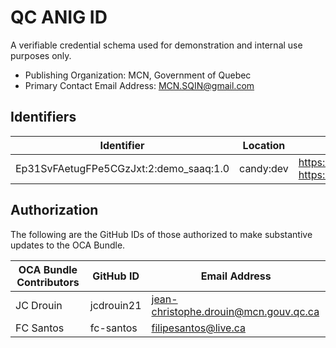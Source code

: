 # QC ANIG ID

A verifiable credential schema used for demonstration and internal use purposes only.

- Publishing Organization: MCN, Government of Quebec
- Primary Contact Email Address: MCN.SQIN@gmail.com

## Identifiers

| Identifier                                                                         | Location  | URL                                                   |
| ---------------------------------------------------------------------------------- | --------- | ----------------------------------------------------- |
| Ep31SvFAetugFPe5CGzJxt:2:demo_saaq:1.0                                             | candy:dev | https://candyscan.idlab.org/tx/CANDY_DEV/domain/32137 https://candyscan.idlab.org/tx/CANDY_DEV/domain/32174 |

## Authorization

The following are the GitHub IDs of those authorized to make substantive updates to the OCA Bundle.

| OCA Bundle Contributors | GitHub ID  | Email Address                         |
| ----------------------- | ---------- | ------------------------------------- |
| JC Drouin               | jcdrouin21 | jean-christophe.drouin@mcn.gouv.qc.ca |
| FC Santos               | fc-santos  | filipesantos@live.ca                  |
